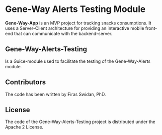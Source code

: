Gene-Way Alerts Testing Module
======

      
**Gene-Way-App** is an MVP project for tracking snacks consumptions. It uses a Server-Client architecture for providing an interactive mobile front-end that can communicate with the backend-server.

## Gene-Way-Alerts-Testing 
Is a Guice-module used to facilitate the testing of the Gene-Way-Alerts module.

## Contributors
The code has been written by Firas Swidan, PhD.

## License
The code of the Gene-Way-Alerts-Testing project is distributed under the Apache 2 License.
